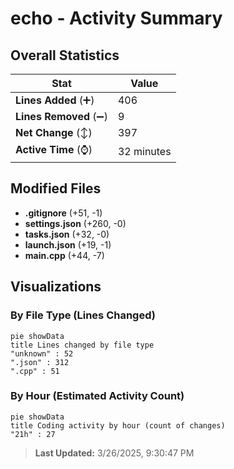 # echo - Activity Summary 

## Overall Statistics

| Stat                   | Value                                                             |
| ---------------------- | ----------------------------------------------------------------- |
| **Lines Added** (➕)   | 406                                          |
| **Lines Removed** (➖) | 9                                        |
| **Net Change** (↕)    | 397                |
| **Active Time** (⌚)   | 32 minutes |


## Modified Files
- **.gitignore** (+51, -1)
- **settings.json** (+260, -0)
- **tasks.json** (+32, -0)
- **launch.json** (+19, -1)
- **main.cpp** (+44, -7)

## Visualizations

### By File Type (Lines Changed)

```mermaid
pie showData
title Lines changed by file type
"unknown" : 52
".json" : 312
".cpp" : 51
```

### By Hour (Estimated Activity Count)

```mermaid
pie showData
title Coding activity by hour (count of changes)
"21h" : 27
```


> **Last Updated:** 3/26/2025, 9:30:47 PM